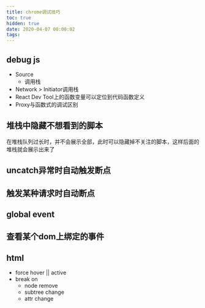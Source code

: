 ```yaml
---
title: chrome调试技巧
toc: true
hidden: true
date: 2020-04-07 00:00:02
tags:
---
```


## debug js
* Source
  * 调用栈
* Network > Initiator调用栈
* React Dev Tool上的函数变量可以定位到代码函数定义
* Proxy与函数式的调试区别

## 堆栈中隐藏不想看到的脚本
在堆栈队列过长时，并不会展示全部，此时可以隐藏掉不关注的脚本，这样后面的堆栈就会展示出来了

## uncatch异常时自动触发断点

## 触发某种请求时自动断点

## global event

## 查看某个dom上绑定的事件

## html
* force hover || active
* break on
  * node remove
  * subtree change
  * attr change

